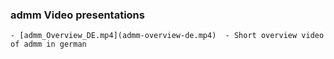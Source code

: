 ### admm Video presentations

    - [admm_Overview_DE.mp4](admm-overview-de.mp4)	- Short overview video of admm in german

